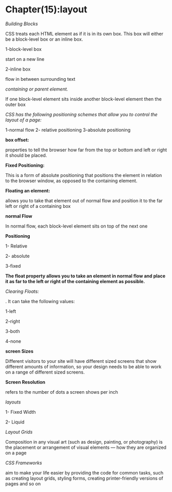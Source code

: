 
# Chapter(15):layout

*Building Blocks*

CSS treats each HTML element as if it is in its own box. This box will either be a block-level box or an inline box.

1-block-level box

start on a new line

2-inline box

flow in between surrounding text

*containing or parent element.*

If one block-level element sits inside another block-level element then the outer box

*CSS has the following positioning schemes that allow you to control the layout of a page:*

1-normal flow
2- relative positioning
3-absolute positioning

**box offset:**

 properties to tell the browser how far from the top or bottom and left or right it should be placed.

**Fixed Positioning:**

 This is a form of absolute positioning that positions the element in relation to the browser window, as opposed to the containing element.

**Floating an element:**

 allows you to take that element out of normal flow and position it to the far left or right of a containing box

**normal Flow**

   In normal flow, each block-level element sits on top of the next one

**Positioning**

1- Relative

2- absolute

3-fixed

**The float property allows you to take an element in normal flow and place it as far to the left or right of the containing element as possible.**


*Clearing Floats:*

. It can take the following values:

1-left

2-right

3-both

4-none

**screen Sizes**

Different visitors to your site will have different sized screens that show different amounts of information, so your design needs to be able to work on a range of different sized screens.

**Screen Resolution**

refers to the number of dots a screen shows per inch

*layouts*

1- Fixed Width

2- Liquid

*Layout Grids*

Composition in any visual art (such as design, painting, or photography) is the placement or arrangement of visual elements — how they are organized on a page


*CSS Frameworks*

aim to make your life easier by providing the code for common tasks, such as creating layout grids, styling forms, creating printer-friendly versions of pages and so on

